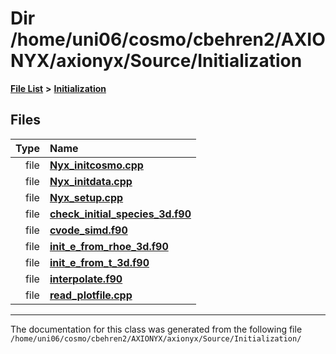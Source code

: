 
# Dir /home/uni06/cosmo/cbehren2/AXIONYX/axionyx/Source/Initialization


[**File List**](files.md) **>** [**Initialization**](dir_71a4420ed1f8982e7234eb6a0b7e6d5d.md)











## Files

| Type | Name |
| ---: | :--- |
| file | [**Nyx\_initcosmo.cpp**](Nyx__initcosmo_8cpp.md) <br> |
| file | [**Nyx\_initdata.cpp**](Nyx__initdata_8cpp.md) <br> |
| file | [**Nyx\_setup.cpp**](Nyx__setup_8cpp.md) <br> |
| file | [**check\_initial\_species\_3d.f90**](check__initial__species__3d_8f90.md) <br> |
| file | [**cvode\_simd.f90**](cvode__simd_8f90.md) <br> |
| file | [**init\_e\_from\_rhoe\_3d.f90**](init__e__from__rhoe__3d_8f90.md) <br> |
| file | [**init\_e\_from\_t\_3d.f90**](init__e__from__t__3d_8f90.md) <br> |
| file | [**interpolate.f90**](interpolate_8f90.md) <br> |
| file | [**read\_plotfile.cpp**](read__plotfile_8cpp.md) <br> |


















------------------------------
The documentation for this class was generated from the following file `/home/uni06/cosmo/cbehren2/AXIONYX/axionyx/Source/Initialization/`